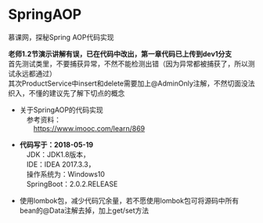 # SpringAOP
慕课网，探秘Spring AOP代码实现<br/>

**老师1.2节演示讲解有误，已在代码中改出，第一章代码已上传到dev1分支**<br/>
首先测试类里，不要捕获异常，不然不能检测出错（因为异常都被捕获了，所以测试永远都通过）<br/>
其次ProductService中insert和delete需要加上@AdminOnly注解，不然切面没法织入，不懂的建议先了解下切点的概念<br/>

- 关于SpringAOP的代码实现<br/>
&emsp;参考资料：<br/>
&emsp;&emsp;https://www.imooc.com/learn/869<br/>

- **代码写于：2018-05-19**<br/>
  &emsp;JDK：JDK1.8版本，<br/>
  &emsp;IDE：IDEA 2017.3.3，<br/>
  &emsp;操作系统为：Windows10<br/>
  &emsp;SpringBoot：2.0.2.RELEASE<br/>
  
- 使用lombok包，减少代码冗余量，若不愿使用lombok包可将源码中所有bean的@Data注解去掉，加上get/set方法<br/>
